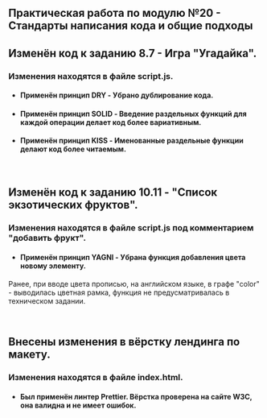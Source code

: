## Практическая работа по модулю №20 - Стандарты написания кода и общие подходы ##

## Изменён код к заданию 8.7 - Игра "Угадайка".

### Изменения находятся в файле script.js.

- #### Применён принцип DRY - Убрано дублирование кода.
- #### Применён принцип SOLID - Введение раздельных функций для каждой операции делает код более вариативным.
- #### Применён принцип KISS - Именованные раздельные функции делают код более читаемым.

<br>

## Изменён код к заданию 10.11 - "Список экзотических фруктов".

### Изменения находятся в файле script.js под комментарием "добавить фрукт".

- #### Применён принцип YAGNI - Убрана функция добавления цвета новому элементу. 
Ранее, при вводе цвета прописью, на английском языке, в графе "color" - выводилась цветная рамка, функция не предусматривалась в техническом задании.

<br>

## Внесены изменения в вёрстку лендинга по макету.

### Изменения находятся в файле index.html. 

- #### Был применён линтер Prettier. Вёрстка проверена на сайте W3C, она валидна и не имеет ошибок.




